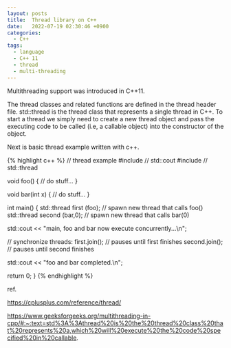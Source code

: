 ```yaml
---
layout: posts
title:  Thread library on C++
date:   2022-07-19 02:30:46 +0900
categories:
  - C++
tags:
  - language
  - C++ 11
  - thread
  - multi-threading
---
```


Multithreading support was introduced in C++11.

The thread classes and related functions are defined in the thread header file. std::thread is the thread class that represents a single thread in C++. To start a thread we simply need to create a new thread object and pass the executing code to be called (i.e, a callable object) into the constructor of the object.

Next is basic thread example written with c++.

{% highlight c++ %}
// thread example
#include <iostream>       // std::cout
#include <thread>         // std::thread
 
void foo() 
{
  // do stuff...
}

void bar(int x)
{
  // do stuff...
}

int main() 
{
  std::thread first (foo);     // spawn new thread that calls foo()
  std::thread second (bar,0);  // spawn new thread that calls bar(0)

  std::cout << "main, foo and bar now execute concurrently...\n";

  // synchronize threads:
  first.join();                // pauses until first finishes
  second.join();               // pauses until second finishes

  std::cout << "foo and bar completed.\n";

  return 0;
}
{% endhighlight %}

ref.

https://cplusplus.com/reference/thread/

https://www.geeksforgeeks.org/multithreading-in-cpp/#:~:text=std%3A%3Athread%20is%20the%20thread%20class%20that%20represents%20a,which%20will%20execute%20the%20code%20specified%20in%20callable.
